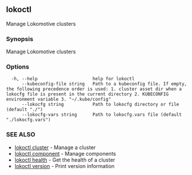 ## lokoctl

Manage Lokomotive clusters

### Synopsis

Manage Lokomotive clusters

### Options

```
  -h, --help                     help for lokoctl
      --kubeconfig-file string   Path to a kubeconfig file. If empty, the following precedence order is used: 1. cluster asset dir when a lokocfg file is present in the current directory 2. KUBECONFIG environment variable 3. "~/.kube/config"
      --lokocfg string           Path to lokocfg directory or file (default "./")
      --lokocfg-vars string      Path to lokocfg.vars file (default "./lokocfg.vars")
```

### SEE ALSO

* [lokoctl cluster](lokoctl_cluster.md)	 - Manage a cluster
* [lokoctl component](lokoctl_component.md)	 - Manage components
* [lokoctl health](lokoctl_health.md)	 - Get the health of a cluster
* [lokoctl version](lokoctl_version.md)	 - Print version information

